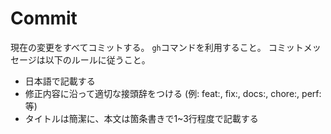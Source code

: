 # Commit

現在の変更をすべてコミットする。
`gh`コマンドを利用すること。
コミットメッセージは以下のルールに従うこと。

- 日本語で記載する
- 修正内容に沿って適切な接頭辞をつける (例: feat:, fix:, docs:, chore:, perf: 等)
- タイトルは簡潔に、本文は箇条書きで1~3行程度で記載する
